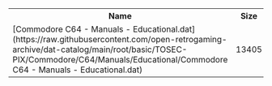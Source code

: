 <table>
<tr><th>Name</th><th>Size</th></tr>
<tr><td>
[Commodore C64 - Manuals - Educational.dat](https://raw.githubusercontent.com/open-retrogaming-archive/dat-catalog/main/root/basic/TOSEC-PIX/Commodore/C64/Manuals/Educational/Commodore C64 - Manuals - Educational.dat)
</td><td>13405</td></tr>
</table>
